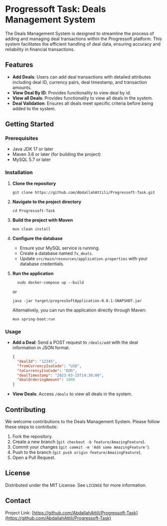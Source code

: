
# Progressoft Task: Deals Management System

The Deals Management System is designed to streamline the process of adding and managing deal transactions within the Progressoft platform. This system facilitates the efficient handling of deal data, ensuring accuracy and reliability in financial transactions.

## Features

- **Add Deals**: Users can add deal transactions with detailed attributes including deal ID, currency pairs, deal timestamp, and transaction amounts.
- **View Deal By ID**: Provides functionality to view deal by id.
- **View all Deals**: Provides functionality to view all deals in the system.
- **Deal Validation**: Ensures all deals meet specific criteria before being added to the system.

## Getting Started

### Prerequisites

- Java JDK 17 or later
- Maven 3.6 or later (for building the project)
- MySQL 5.7 or later

### Installation

1. **Clone the repository**

   ```
   git clone https://github.com/AbdallahAttili/Progressoft-Task.git
   ```

2. **Navigate to the project directory**

   ```
   cd Progressoft-Task
   ```

3. **Build the project with Maven**

   ```
   mvn clean install
   ```

4. **Configure the database**

    - Ensure your MySQL service is running.
    - Create a database named `fx_deals`.
    - Update `src/main/resources/application.properties` with your database credentials.

5. **Run the application**

   ```
     sudo docker-compose up --build
   ```
   or
   ```
   java -jar target/progresSoftApplication-0.0.1-SNAPSHOT.jar
   ```

   Alternatively, you can run the application directly through Maven:

   ```
   mvn spring-boot:run
   ```

### Usage

- **Add a Deal**: Send a POST request to `/deals/add` with the deal information in JSON format.

  ```json
  {
    "dealId": "12345",
    "fromCurrencyIsoCode": "USD",
    "toCurrencyIsoCode": "EUR",
    "dealTimestamp": "2023-03-15T14:30:00",
    "dealOrderingAmount": 1000
  }
  ```

- **View Deals**: Access `/deals` to view all deals in the system.

## Contributing

We welcome contributions to the Deals Management System. Please follow these steps to contribute:

1. Fork the repository.
2. Create a new branch (`git checkout -b feature/AmazingFeature`).
3. Commit your changes (`git commit -m 'Add some AmazingFeature'`).
4. Push to the branch (`git push origin feature/AmazingFeature`).
5. Open a Pull Request.

## License

Distributed under the MIT License. See `LICENSE` for more information.

## Contact
Project Link: [https://github.com/AbdallahAttili/Progressoft-Task](https://github.com/AbdallahAttili/Progressoft-Task)

